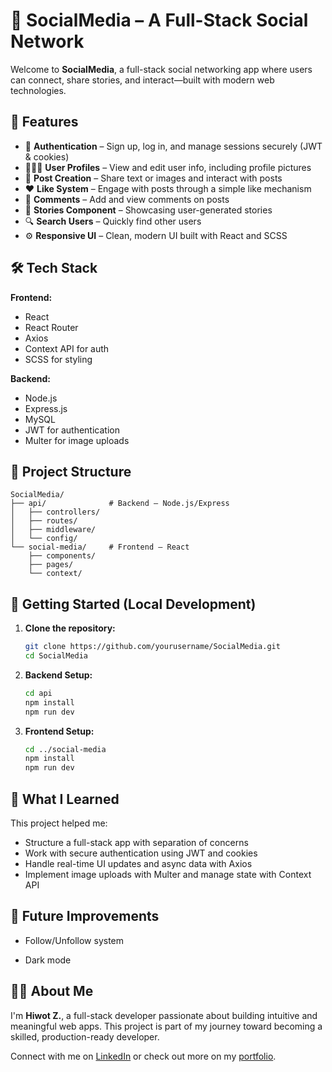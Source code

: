 
# 📱 SocialMedia – A Full-Stack Social Network

Welcome to **SocialMedia**, a full-stack social networking app where users can connect, share stories, and interact—built with modern web technologies.

## 🚀 Features

* 🔐 **Authentication** – Sign up, log in, and manage sessions securely (JWT & cookies)
* 🧑‍🤝‍🧑 **User Profiles** – View and edit user info, including profile pictures
* 📝 **Post Creation** – Share text or images and interact with posts
* ❤️ **Like System** – Engage with posts through a simple like mechanism
* 💬 **Comments** – Add and view comments on posts
* 📸 **Stories Component** – Showcasing user-generated stories
* 🔍 **Search Users** – Quickly find other users
* ⚙️ **Responsive UI** – Clean, modern UI built with React and SCSS

## 🛠️ Tech Stack

**Frontend:**

* React
* React Router
* Axios
* Context API for auth
* SCSS for styling

**Backend:**

* Node.js
* Express.js
* MySQL
* JWT for authentication
* Multer for image uploads



## 📁 Project Structure

```
SocialMedia/
├── api/              # Backend – Node.js/Express
│   ├── controllers/
│   ├── routes/
│   ├── middleware/
│   └── config/
└── social-media/     # Frontend – React
    ├── components/
    ├── pages/
    └── context/
```

## 🚧 Getting Started (Local Development)

1. **Clone the repository:**

   ```bash
   git clone https://github.com/yourusername/SocialMedia.git
   cd SocialMedia
   ```

2. **Backend Setup:**

   ```bash
   cd api
   npm install
   npm run dev
   ```

3. **Frontend Setup:**

   ```bash
   cd ../social-media
   npm install
   npm run dev
   ```




## 🧠 What I Learned

This project helped me:

* Structure a full-stack app with separation of concerns
* Work with secure authentication using JWT and cookies
* Handle real-time UI updates and async data with Axios
* Implement image uploads with Multer and manage state with Context API

## 📌 Future Improvements

* Follow/Unfollow system

* Dark mode

## 🙋‍♀️ About Me

I'm **Hiwot Z.**, a full-stack developer passionate about building intuitive and meaningful web apps. This project is part of my journey toward becoming a skilled, production-ready developer.

Connect with me on [LinkedIn](https://www.linkedin.com/in/yourprofile/) or check out more on my [portfolio](https://yourportfolio.com).




